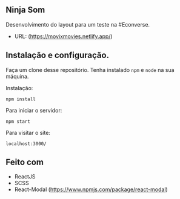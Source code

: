 ## Ninja Som

Desenvolvimento do layout para um teste na #Econverse.

* URL: (https://movixmovies.netlify.app/)

## Instalação e configuração.

Faça um clone desse repositório. Tenha instalado `npm` e `node` na sua máquina.

Instalação:

`npm install`  

Para iniciar o servidor:

`npm start`  

Para visitar o site:

`localhost:3000/`  

## Feito com

* ReactJS
* SCSS
* React-Modal (https://www.npmjs.com/package/react-modal)
